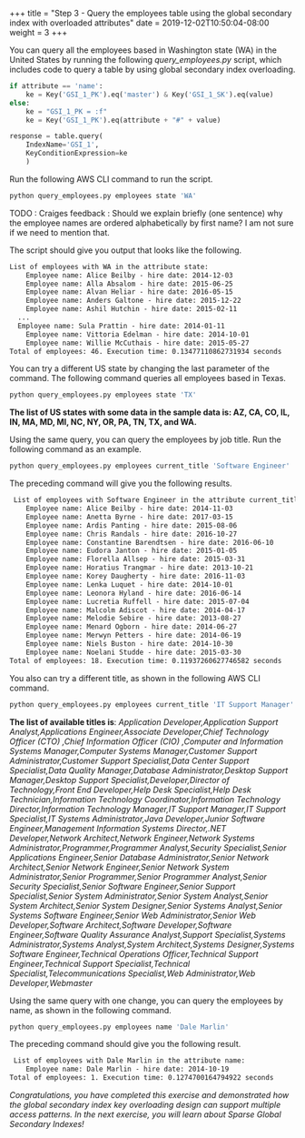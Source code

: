 +++
title = "Step 3 - Query the employees table using the global secondary index with overloaded attributes"
date = 2019-12-02T10:50:04-08:00
weight = 3
+++

You can query all the employees based in Washington state (WA) in the United States by running the following *query_employees.py* script, which includes code to query a table by using global secondary index overloading.

```py
if attribute == 'name':
    ke = Key('GSI_1_PK').eq('master') & Key('GSI_1_SK').eq(value)
else:
    ke = "GSI_1_PK = :f"
    ke = Key('GSI_1_PK').eq(attribute + "#" + value)

response = table.query(
    IndexName='GSI_1',
    KeyConditionExpression=ke
    )
```

Run the following AWS CLI command to run the script.
```bash
python query_employees.py employees state 'WA'
```
TODO : Craiges feedback :  Should we explain briefly (one sentence) why the employee names are ordered alphabetically by first name?   I am not sure if we need to mention that.

The script should give you output that looks like the following.
```txt
List of employees with WA in the attribute state:
    Employee name: Alice Beilby - hire date: 2014-12-03
    Employee name: Alla Absalom - hire date: 2015-06-25
    Employee name: Alvan Heliar - hire date: 2016-05-15
    Employee name: Anders Galtone - hire date: 2015-12-22
    Employee name: Ashil Hutchin - hire date: 2015-02-11
  ...
  Employee name: Sula Prattin - hire date: 2014-01-11
    Employee name: Vittoria Edelman - hire date: 2014-10-01
    Employee name: Willie McCuthais - hire date: 2015-05-27
Total of employees: 46. Execution time: 0.13477110862731934 seconds
```
You can try a different US state by changing the last parameter of the command. The following command queries all employees based in Texas.
```bash
python query_employees.py employees state 'TX'
```
**The list of US states with some data in the sample data is: AZ, CA, CO, IL, IN, MA, MD, MI, NC, NY, OR, PA, TN, TX, and WA.**

Using the same query, you can query the employees by job title. Run the following command as an example.
```bash
python query_employees.py employees current_title 'Software Engineer'
```
The preceding command will give you the following results.
```txt
 List of employees with Software Engineer in the attribute current_title:
    Employee name: Alice Beilby - hire date: 2014-11-03
    Employee name: Anetta Byrne - hire date: 2017-03-15
    Employee name: Ardis Panting - hire date: 2015-08-06
    Employee name: Chris Randals - hire date: 2016-10-27
    Employee name: Constantine Barendtsen - hire date: 2016-06-10
    Employee name: Eudora Janton - hire date: 2015-01-05
    Employee name: Florella Allsep - hire date: 2015-03-31
    Employee name: Horatius Trangmar - hire date: 2013-10-21
    Employee name: Korey Daugherty - hire date: 2016-11-03
    Employee name: Lenka Luquet - hire date: 2014-10-01
    Employee name: Leonora Hyland - hire date: 2016-06-14
    Employee name: Lucretia Ruffell - hire date: 2015-07-04
    Employee name: Malcolm Adiscot - hire date: 2014-04-17
    Employee name: Melodie Sebire - hire date: 2013-08-27
    Employee name: Menard Ogborn - hire date: 2014-06-27
    Employee name: Merwyn Petters - hire date: 2014-06-19
    Employee name: Niels Buston - hire date: 2014-10-30
    Employee name: Noelani Studde - hire date: 2015-03-30
Total of employees: 18. Execution time: 0.11937260627746582 seconds
```
You also can try a different title, as shown in the following AWS CLI command.
```bash
python query_employees.py employees current_title 'IT Support Manager'
```
**The list of available titles is**: *Application Developer,Application Support Analyst,Applications Engineer,Associate Developer,Chief Technology Officer (CTO) ,Chief Information Officer (CIO) ,Computer and Information Systems Manager,Computer Systems Manager,Customer Support Administrator,Customer Support Specialist,Data Center Support Specialist,Data Quality Manager,Database Administrator,Desktop Support Manager,Desktop Support Specialist,Developer,Director of Technology,Front End Developer,Help Desk Specialist,Help Desk Technician,Information Technology Coordinator,Information Technology Director,Information Technology Manager,IT Support Manager,IT Support Specialist,IT Systems Administrator,Java Developer,Junior Software Engineer,Management Information Systems Director,.NET Developer,Network Architect,Network Engineer,Network Systems Administrator,Programmer,Programmer Analyst,Security Specialist,Senior Applications Engineer,Senior Database Administrator,Senior Network Architect,Senior Network Engineer,Senior Network System Administrator,Senior Programmer,Senior Programmer Analyst,Senior Security Specialist,Senior Software Engineer,Senior Support Specialist,Senior System Administrator,Senior System Analyst,Senior System Architect,Senior System Designer,Senior Systems Analyst,Senior Systems Software Engineer,Senior Web Administrator,Senior Web Developer,Software Architect,Software Developer,Software Engineer,Software Quality Assurance Analyst,Support Specialist,Systems Administrator,Systems Analyst,System Architect,Systems Designer,Systems Software Engineer,Technical Operations Officer,Technical Support Engineer,Technical Support Specialist,Technical Specialist,Telecommunications Specialist,Web Administrator,Web Developer,Webmaster*

Using the same query with one change, you can query the employees by name, as shown in the following command.
```bash
python query_employees.py employees name 'Dale Marlin'
```
The preceding command should give you the following result.
```txt
 List of employees with Dale Marlin in the attribute name:
    Employee name: Dale Marlin - hire date: 2014-10-19
Total of employees: 1. Execution time: 0.1274700164794922 seconds
```

*Congratulations, you have completed this exercise and demonstrated how the global secondary index key overloading design can support multiple access patterns. In the next exercise, you will learn about Sparse Global Secondary Indexes!*
